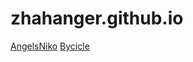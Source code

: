 # zhahanger.github.io
[AngelsNiko](https://zhahanger.github.io/angelsNiko/)
[Bycicle](https://zhahanger.github.io/bycicle/)
